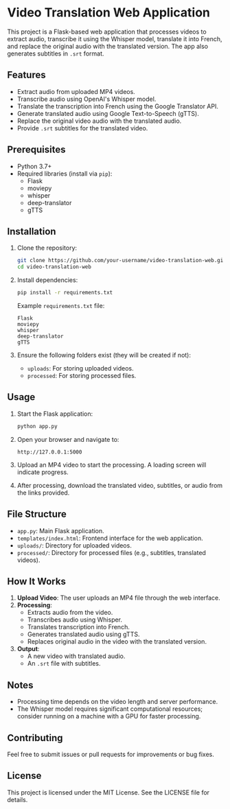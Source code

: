 # Video Translation Web Application

This project is a Flask-based web application that processes videos to extract audio, transcribe it using the Whisper model, translate it into French, and replace the original audio with the translated version. The app also generates subtitles in `.srt` format.

## Features
- Extract audio from uploaded MP4 videos.
- Transcribe audio using OpenAI's Whisper model.
- Translate the transcription into French using the Google Translator API.
- Generate translated audio using Google Text-to-Speech (gTTS).
- Replace the original video audio with the translated audio.
- Provide `.srt` subtitles for the translated video.

## Prerequisites
- Python 3.7+
- Required libraries (install via `pip`):
  - Flask
  - moviepy
  - whisper
  - deep-translator
  - gTTS

## Installation

1. Clone the repository:
   ```bash
   git clone https://github.com/your-username/video-translation-web.git
   cd video-translation-web
   ```

2. Install dependencies:
   ```bash
   pip install -r requirements.txt
   ```

   Example `requirements.txt` file:
   ```
   Flask
   moviepy
   whisper
   deep-translator
   gTTS
   ```

3. Ensure the following folders exist (they will be created if not):
   - `uploads`: For storing uploaded videos.
   - `processed`: For storing processed files.

## Usage

1. Start the Flask application:
   ```bash
   python app.py
   ```

2. Open your browser and navigate to:
   ```
   http://127.0.0.1:5000
   ```

3. Upload an MP4 video to start the processing. A loading screen will indicate progress.

4. After processing, download the translated video, subtitles, or audio from the links provided.

## File Structure
- `app.py`: Main Flask application.
- `templates/index.html`: Frontend interface for the web application.
- `uploads/`: Directory for uploaded videos.
- `processed/`: Directory for processed files (e.g., subtitles, translated videos).

## How It Works

1. **Upload Video**: The user uploads an MP4 file through the web interface.
2. **Processing**:
   - Extracts audio from the video.
   - Transcribes audio using Whisper.
   - Translates transcription into French.
   - Generates translated audio using gTTS.
   - Replaces original audio in the video with the translated version.
3. **Output**:
   - A new video with translated audio.
   - An `.srt` file with subtitles.

## Notes
- Processing time depends on the video length and server performance.
- The Whisper model requires significant computational resources; consider running on a machine with a GPU for faster processing.

## Contributing
Feel free to submit issues or pull requests for improvements or bug fixes.

## License
This project is licensed under the MIT License. See the LICENSE file for details.

